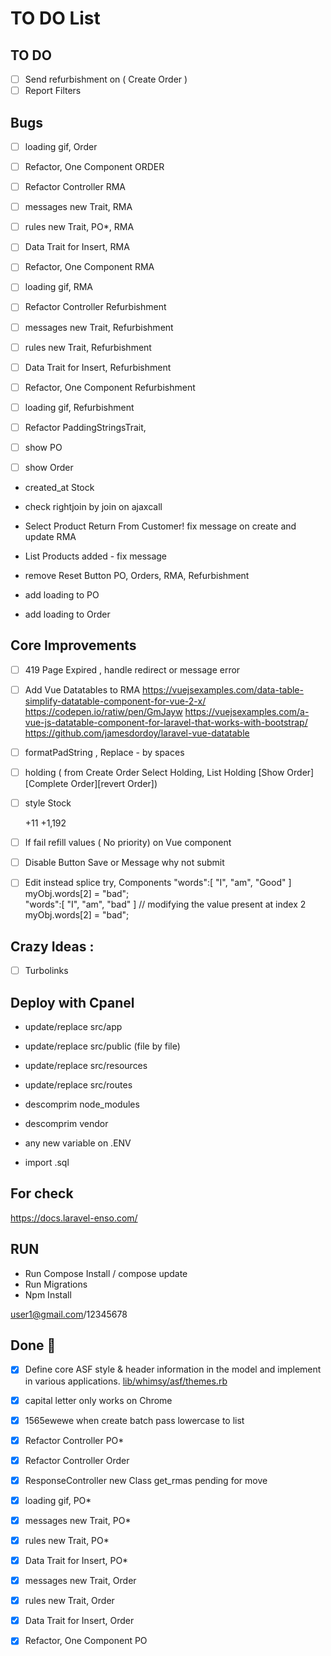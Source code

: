 # TO DO List 

## TO DO   
- [ ] Send refurbishment on ( Create Order )
- [ ] Report Filters

## Bugs 
                     
                     
- [ ] loading gif, Order
- [ ] Refactor, One Component ORDER


- [ ] Refactor Controller RMA
- [ ] messages new Trait, RMA
- [ ] rules new Trait, PO*, RMA
- [ ] Data Trait for Insert, RMA
- [ ] Refactor, One Component RMA
- [ ] loading gif, RMA

- [ ] Refactor Controller Refurbishment
- [ ] messages new Trait, Refurbishment
- [ ] rules new Trait, Refurbishment
- [ ] Data Trait for Insert, Refurbishment
- [ ] Refactor, One Component Refurbishment
- [ ] loading gif, Refurbishment

- [ ] Refactor PaddingStringsTrait, 
   

- [ ] show PO
- [ ] show Order 
- created_at Stock
 
- check rightjoin by join on ajaxcall
- Select Product Return From Customer! fix message on create and update RMA
- List Products added - fix message 

- remove Reset Button PO, Orders, RMA, Refurbishment    
- add loading to PO
- add loading to Order


## Core Improvements 
- [ ] 419 Page Expired , handle redirect or message error
- [ ] Add Vue Datatables to RMA
      https://vuejsexamples.com/data-table-simplify-datatable-component-for-vue-2-x/
      https://codepen.io/ratiw/pen/GmJayw
      https://vuejsexamples.com/a-vue-js-datatable-component-for-laravel-that-works-with-bootstrap/
      https://github.com/jamesdordoy/laravel-vue-datatable
      
- [ ] formatPadString , Replace - by spaces
- [ ] holding ( from Create Order Select Holding, List Holding [Show Order][Complete Order][revert Order]) 


- [ ] style Stock
    <td style="font-weight: bold; text-align:right;background-color:red; color:white">+11 </td>
    <td style="font-weight: bold; text-align:right;background-color:#FFEEAA;"> +1,192 </td>
          
- [ ] If fail refill values ( No priority) on Vue component
- [ ] Disable Button Save or Message why not submit
- [ ] Edit instead splice try, Components 
 "words":[ "I", "am", "Good" ] 
  myObj.words[2] = "bad";  
 "words":[ "I", "am", "bad" ] 
 // modifying the value present at index 2 
  myObj.words[2] = "bad";   
  


## Crazy Ideas :

- [ ] Turbolinks   

  
## Deploy with Cpanel
- update/replace src/app
- update/replace src/public (file by file)
- update/replace src/resources
- update/replace src/routes

- descomprim node_modules
- descomprim vendor

- any new variable on .ENV
- import .sql 

## For check 
https://docs.laravel-enso.com/



## RUN
- Run Compose Install / compose update
- Run Migrations 
- Npm Install 

user1@gmail.com/12345678


## Done :checkered_flag:

- [x] Define core ASF style & header information in the model and 
      implement in various applications.  [lib/whimsy/asf/themes.rb](lib/whimsy/asf/themes.rb)
- [x] capital letter only works on Chrome
- [x] 1565ewewe when create batch pass lowercase to list
- [x] Refactor Controller PO*
- [X] Refactor Controller Order  
- [x] ResponseController new Class  get_rmas pending for move
- [X] loading gif, PO*
- [X] messages new Trait, PO*
- [X] rules new Trait, PO*
- [X] Data Trait for Insert, PO*

- [X] messages new Trait, Order
- [X] rules new Trait, Order
- [X] Data Trait for Insert, Order
- [X] Refactor, One Component PO